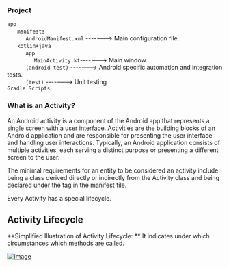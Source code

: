### Project

`app`  
&nbsp;&nbsp;&nbsp;&nbsp;&nbsp;&nbsp;`manifests`  
&nbsp;&nbsp;&nbsp;&nbsp;&nbsp;&nbsp;&nbsp;&nbsp;&nbsp;&nbsp;&nbsp;`AndroidManifest.xml` -------> Main configuration file.  
&nbsp;&nbsp;&nbsp;&nbsp;&nbsp;&nbsp;`kotlin+java`  
&nbsp;&nbsp;&nbsp;&nbsp;&nbsp;&nbsp;&nbsp;&nbsp;&nbsp;&nbsp;&nbsp;`app`   
&nbsp;&nbsp;&nbsp;&nbsp;&nbsp;&nbsp;&nbsp;&nbsp;&nbsp;&nbsp;&nbsp;&nbsp;&nbsp;&nbsp;&nbsp;&nbsp;`MainActivity.kt`-------> Main window.  
&nbsp;&nbsp;&nbsp;&nbsp;&nbsp;&nbsp;&nbsp;&nbsp;&nbsp;&nbsp;&nbsp;`(android test)` -------> Android specific automation and integration tests.   
&nbsp;&nbsp;&nbsp;&nbsp;&nbsp;&nbsp;&nbsp;&nbsp;&nbsp;&nbsp;&nbsp;`(test)` -------> Unit testing  
`Gradle Scripts`  

### What is an Activity?
An Android activity is a component of the Android app that represents a single screen with a user interface. 
Activities are the building blocks of an Android application and are responsible for presenting the user interface and handling user interactions. 
Typically, an Android application consists of multiple activities, each serving a distinct purpose or presenting a different screen to the user.


The minimal requirements for an entity to be considered an activity include being a class derived directly or indirectly from the Activity class and 
being declared under the <activity> tag in the manifest file.

Every Activity has a special lifecycle.

## Activity Lifecycle
**Simplified Illustration of Activity Lifecycle:   **
It indicates under which circumstances which methods are called.


            
[![image](https://r.resimlink.com/zuhlo.png)](https://resimlink.com/zuhlo)




